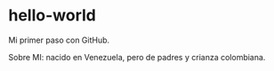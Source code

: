 # hello-world
Mi primer paso con GitHub.

Sobre MI: nacido en Venezuela, pero de padres y crianza colombiana.
